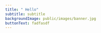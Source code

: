 ```yaml
---
title: " Hello"
subtitle: subtitle
backgroundImage: public/images/banner.jpg
buttonText: fadfasdf
---
```

